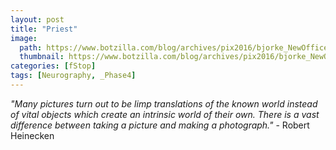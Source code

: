 ```yaml
---
layout: post
title: "Priest"
image:
  path: https://www.botzilla.com/blog/archives/pix2016/bjorke_NewOffice_KEVT8248.jpg
  thumbnail: https://www.botzilla.com/blog/archives/pix2016/bjorke_NewOffice_KEVT8248.jpg
categories: [fStop]
tags: [Neurography, _Phase4]
---
```

<i>"Many pictures turn out to be limp translations of the known world instead of vital objects which create an intrinsic world of their own. There is a vast difference between taking a picture and making a photograph."</i> - Robert Heinecken
